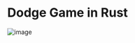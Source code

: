 # Dodge Game in Rust

![image](https://github.com/user-attachments/assets/3ed54fb3-817e-46a0-9c96-caa33eae85d0)
